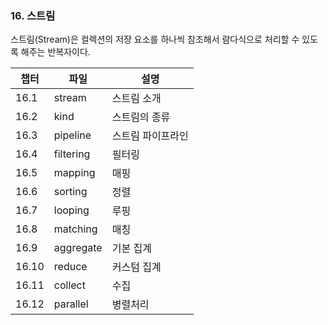 ### 16. 스트림

스트림(Stream)은 컬렉션의 저쟝 요소를 하나씩 참조해서 람다식으로 처리할 수 있도록 해주는 반복자이다.

| 챕터 | 파일                 | 설명                          |
| ---- | -------------------- | ----------------------------- |
| 16.1 | stream|스트림 소개 |
| 16.2 | kind | 스트림의 종류 |
| 16.3 | pipeline | 스트림 파이프라인 |
| 16.4 | filtering     | 필터링 |
| 16.5 | mapping     | 매핑 |
| 16.6 | sorting     | 정렬 |
| 16.7 | looping     | 루핑 |
| 16.8 | matching     | 매칭 |
| 16.9 | aggregate     | 기본 집계 |
| 16.10 | reduce     | 커스텀 집계|
| 16.11 | collect     | 수집 |
| 16.12 | parallel     | 병렬처리 |
